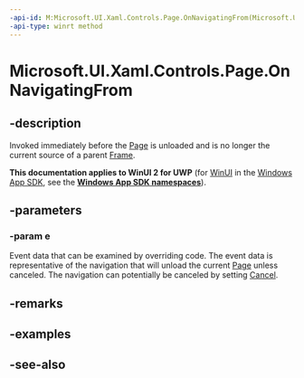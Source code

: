 ```yaml
---
-api-id: M:Microsoft.UI.Xaml.Controls.Page.OnNavigatingFrom(Microsoft.UI.Xaml.Navigation.NavigatingCancelEventArgs)
-api-type: winrt method
---
```


<!-- Method syntax
virtual protected void OnNavigatingFrom(Windows.UI.Xaml.Navigation.NavigatingCancelEventArgs e)
-->

# Microsoft.UI.Xaml.Controls.Page.OnNavigatingFrom

## -description
Invoked immediately before the [Page](page.md) is unloaded and is no longer the current source of a parent [Frame](frame.md).

**This documentation applies to WinUI 2 for UWP** (for [WinUI](/windows/apps/winui/winui3/) in the [Windows App SDK](/windows/apps/windows-app-sdk/), see the **[Windows App SDK namespaces](/windows/windows-app-sdk/api/winrt/)**).

## -parameters
### -param e
Event data that can be examined by overriding code. The event data is representative of the navigation that will unload the current [Page](page.md) unless canceled. The navigation can potentially be canceled by setting [Cancel](../microsoft.ui.xaml.navigation/navigatingcanceleventargs_cancel.md).

## -remarks

## -examples

## -see-also
